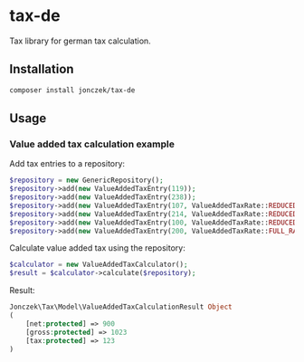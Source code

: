 # tax-de

Tax library for german tax calculation.

## Installation

```bash
composer install jonczek/tax-de
```

## Usage

### Value added tax calculation example

Add tax entries to a repository:

```php
$repository = new GenericRepository();
$repository->add(new ValueAddedTaxEntry(119));
$repository->add(new ValueAddedTaxEntry(238));
$repository->add(new ValueAddedTaxEntry(107, ValueAddedTaxRate::REDUCED_RATE));
$repository->add(new ValueAddedTaxEntry(214, ValueAddedTaxRate::REDUCED_RATE));
$repository->add(new ValueAddedTaxEntry(100, ValueAddedTaxRate::REDUCED_RATE, true));
$repository->add(new ValueAddedTaxEntry(200, ValueAddedTaxRate::FULL_RATE, true));
```

Calculate value added tax using the repository:
```php
$calculator = new ValueAddedTaxCalculator();
$result = $calculator->calculate($repository);
```

Result:
```php
Jonczek\Tax\Model\ValueAddedTaxCalculationResult Object
(
    [net:protected] => 900
    [gross:protected] => 1023
    [tax:protected] => 123
)
```